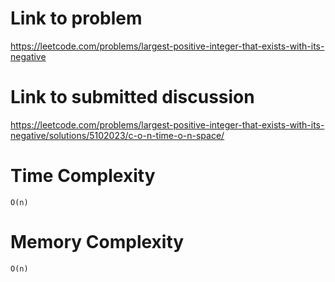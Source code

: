 # Link to problem
https://leetcode.com/problems/largest-positive-integer-that-exists-with-its-negative

# Link to submitted discussion
https://leetcode.com/problems/largest-positive-integer-that-exists-with-its-negative/solutions/5102023/c-o-n-time-o-n-space/

# Time Complexity
`O(n)`

# Memory Complexity
`O(n)`
